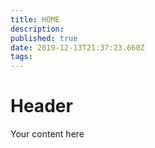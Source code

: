 ```yaml
---
title: HOME
description: 
published: true
date: 2019-12-13T21:37:23.660Z
tags: 
---
```


# Header
Your content here